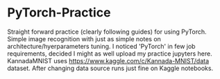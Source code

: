 # PyTorch-Practice

Straight forward practice (clearly following guides) for using PyTorch. Simple image recognition with just as simple notes on architecture/hyerparameters tuning. I noticed 'PyTorch' in few job requirements, decided I might as well upload my practice jupyters here. 
KannadaMNIST uses https://www.kaggle.com/c/Kannada-MNIST/data dataset. After changing data source runs just fine on Kaggle notebooks.
